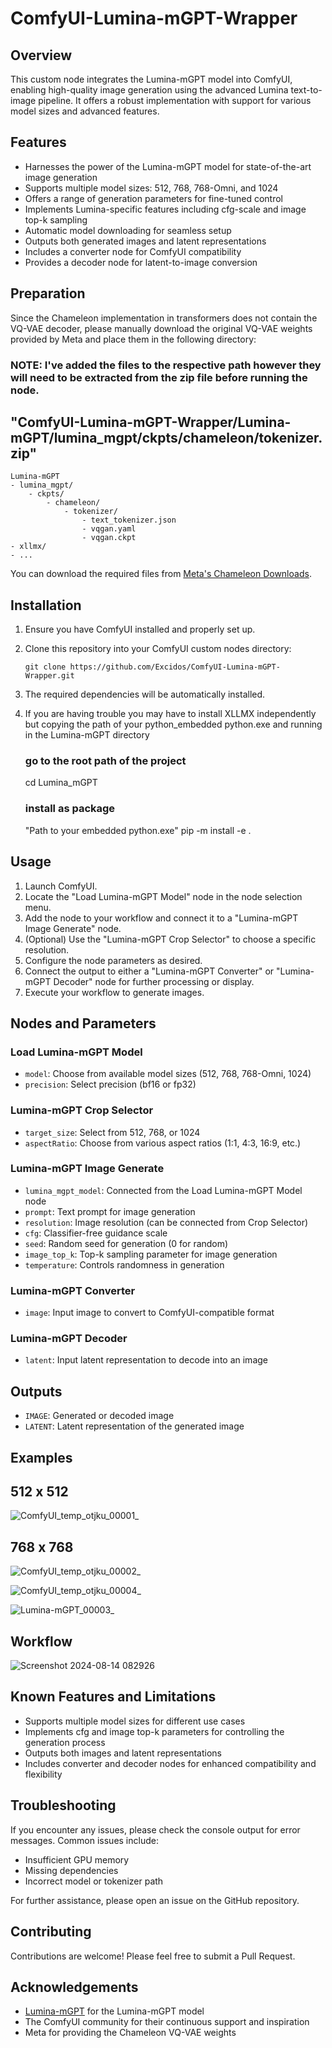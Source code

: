 # ComfyUI-Lumina-mGPT-Wrapper

## Overview
This custom node integrates the Lumina-mGPT model into ComfyUI, enabling high-quality image generation using the advanced Lumina text-to-image pipeline. It offers a robust implementation with support for various model sizes and advanced features.

## Features
- Harnesses the power of the Lumina-mGPT model for state-of-the-art image generation
- Supports multiple model sizes: 512, 768, 768-Omni, and 1024
- Offers a range of generation parameters for fine-tuned control
- Implements Lumina-specific features including cfg-scale and image top-k sampling
- Automatic model downloading for seamless setup
- Outputs both generated images and latent representations
- Includes a converter node for ComfyUI compatibility
- Provides a decoder node for latent-to-image conversion

## Preparation
Since the Chameleon implementation in transformers does not contain the VQ-VAE decoder, please manually download the original VQ-VAE weights provided by Meta and place them in the following directory:

### NOTE: I've added the files to the respective path however they will need to be extracted from the zip file before running the node.

## "ComfyUI-Lumina-mGPT-Wrapper/Lumina-mGPT/lumina_mgpt/ckpts/chameleon/tokenizer.zip"


```
Lumina-mGPT
- lumina_mgpt/
    - ckpts/
        - chameleon/
            - tokenizer/
                - text_tokenizer.json
                - vqgan.yaml
                - vqgan.ckpt
- xllmx/
- ...
```

You can download the required files from [Meta's Chameleon Downloads](https://ai.meta.com/resources/models-and-libraries/chameleon-downloads/).

## Installation
1. Ensure you have ComfyUI installed and properly set up.
2. Clone this repository into your ComfyUI custom nodes directory:
   ```
   git clone https://github.com/Excidos/ComfyUI-Lumina-mGPT-Wrapper.git
   ```
3. The required dependencies will be automatically installed.

4. If you are having trouble you may have to install XLLMX independently but copying the path of your python_embedded python.exe and running in the Lumina-mGPT
   directory

    ### go to the root path of the project
    cd Lumina_mGPT
    ### install as package
    "Path to your embedded python.exe" pip -m install -e .

## Usage
1. Launch ComfyUI.
2. Locate the "Load Lumina-mGPT Model" node in the node selection menu.
3. Add the node to your workflow and connect it to a "Lumina-mGPT Image Generate" node.
4. (Optional) Use the "Lumina-mGPT Crop Selector" to choose a specific resolution.
5. Configure the node parameters as desired.
6. Connect the output to either a "Lumina-mGPT Converter" or "Lumina-mGPT Decoder" node for further processing or display.
7. Execute your workflow to generate images.

## Nodes and Parameters

### Load Lumina-mGPT Model
- `model`: Choose from available model sizes (512, 768, 768-Omni, 1024)
- `precision`: Select precision (bf16 or fp32)

### Lumina-mGPT Crop Selector
- `target_size`: Select from 512, 768, or 1024
- `aspectRatio`: Choose from various aspect ratios (1:1, 4:3, 16:9, etc.)

### Lumina-mGPT Image Generate
- `lumina_mgpt_model`: Connected from the Load Lumina-mGPT Model node
- `prompt`: Text prompt for image generation
- `resolution`: Image resolution (can be connected from Crop Selector)
- `cfg`: Classifier-free guidance scale
- `seed`: Random seed for generation (0 for random)
- `image_top_k`: Top-k sampling parameter for image generation
- `temperature`: Controls randomness in generation

### Lumina-mGPT Converter
- `image`: Input image to convert to ComfyUI-compatible format

### Lumina-mGPT Decoder
- `latent`: Input latent representation to decode into an image

## Outputs
- `IMAGE`: Generated or decoded image
- `LATENT`: Latent representation of the generated image

## Examples

## 512 x 512
![ComfyUI_temp_otjku_00001_](https://github.com/user-attachments/assets/eca8656d-1631-4587-ab03-7574fdfd7bcd)


## 768 x 768 
![ComfyUI_temp_otjku_00002_](https://github.com/user-attachments/assets/17fa9ba5-323e-41ef-a27e-ac26dc82e22b)

![ComfyUI_temp_otjku_00004_](https://github.com/user-attachments/assets/902d79a1-7bff-42c5-a4f2-c2b334a89ed6)

![Lumina-mGPT_00003_](https://github.com/user-attachments/assets/7092f514-d76a-400a-8072-cd769e8678fc)


## Workflow
![Screenshot 2024-08-14 082926](https://github.com/user-attachments/assets/c6c064ad-5805-4d71-9d90-cb665728a995)


## Known Features and Limitations
- Supports multiple model sizes for different use cases
- Implements cfg and image top-k parameters for controlling the generation process
- Outputs both images and latent representations
- Includes converter and decoder nodes for enhanced compatibility and flexibility

## Troubleshooting
If you encounter any issues, please check the console output for error messages. Common issues include:
- Insufficient GPU memory
- Missing dependencies
- Incorrect model or tokenizer path

For further assistance, please open an issue on the GitHub repository.

## Contributing
Contributions are welcome! Please feel free to submit a Pull Request.

## Acknowledgements
- [Lumina-mGPT](https://huggingface.co/Alpha-VLLM/Lumina-mGPT-7B-768) for the Lumina-mGPT model
- The ComfyUI community for their continuous support and inspiration
- Meta for providing the Chameleon VQ-VAE weights
